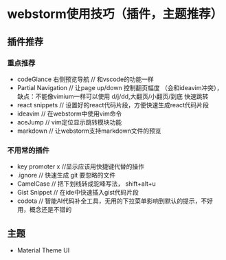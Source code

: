 # webstorm使用技巧（插件，主题推荐）







## 插件推荐



### 重点推荐

* codeGlance  右侧预览导航   // 和vscode的功能一样
* Partial Navigation   // 让page up/down 控制翻页幅度   （会和ideavim冲突），缺点：不能像vimium一样可以使用 d/j/dd,大翻页/小翻页/到底 快速跳转
* react snippets   // 设置好的react代码片段，方便快速生成react代码片段
* ideavim // 在webstorm中使用vim命令
* aceJump    // vim定位显示跳转模块功能
* markdown  // 让webstorm支持markdown文件的预览



### 不用常的插件

* key promoter x    //显示应该用快捷键代替的操作
* .ignore // 快速生成 git 要忽略的文件
* CamelCase  // 把下划线转成驼峰写法， shift+alt+u
* Gist Snippet   // 在ide中快速插入gist代码片段
* codota    //  智能AI代码补全工具，无用的下拉菜单影响到默认的提示，不好用，概念还是不错的





## 主题

- Material Theme UI


